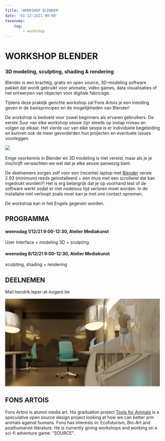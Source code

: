 ```yaml
---
Title: 'WORKSHOP BLENDER'
date: '01-12-2021 09:00'
taxonomy:
    tag:
        - workshop
---
```


# WORKSHOP BLENDER
### 3D modeling, sculpting, shading & rendering
Blender is een krachtig, gratis en open source, 3D-modeling software pakket dat wordt gebruikt voor animatie, video games, data visualisaties of het ontwerpen van objecten voor digitale fabricage.

Tijdens deze praktijk gerichte workshop zal Fons Artois je een inleiding geven in de basisprincipes en de mogelijkheden van Blender!

De workshop is bedoeld voor zowel beginners als ervaren gebruikers. De eerste 3uur van elke workshop sessie zijn steeds op instap niveau en volgen op elkaar. Het vierde uur van elke sessie is er individuele begeleiding en kunnen ook de meer gevorderden hun projecten en eventuele issues voorleggen. ​​

![](https://docs.blender.org/manual/en/latest/_images/modeling_meshes_primitives_all.png)    

Enige voorkennis in Blender en 3D modeling is niet vereist, maar als je je inschrijft verwachten we wel dat je elke sessie aanwezig  bent.

De deelnemers zorgen zelf voor een (recente) laptop met [Blender](https://www.blender.org/download/) versie 2.93 (minimum) reeds geïnstalleerd + een muis met een scrollwiel dat kan ingedrukt worden!!! Het is erg belangrijk dat je op voorhand test of de software werkt zodat er niet nodeloos tijd verloren moet worden. In de installatie niet verloopt zoals moet kan je met ons contact opnemen.

De workshop kan in het Engels gegeven worden.

## PROGRAMMA
#### woensdag 1/12/21 9:00-12:30, Atelier Mediakunst   
User Interface +  modeling 3D + sculpting
#### woensdag 8/12/21 9:00-12:30, Atelier Mediakunst   
sculpting, shading + rendering


## DEELNEMEN
Mail hendrik.leper-at-hogent.be

![](blender2021.jpeg)    

## FONS ARTOIS
Fons Artois is alumni media art. His graduation project [Tools for Animals](https://graduation.schoolofarts.be/student/fons-artois/) is a speculative open source design project looking at how we can better arm animals against humans.  Fons has interests in: Ecofuturism, Bio-Art and posthumanist literature. He is currently giving workshops and working on a sci-fi adventure game: "SOURCE".
